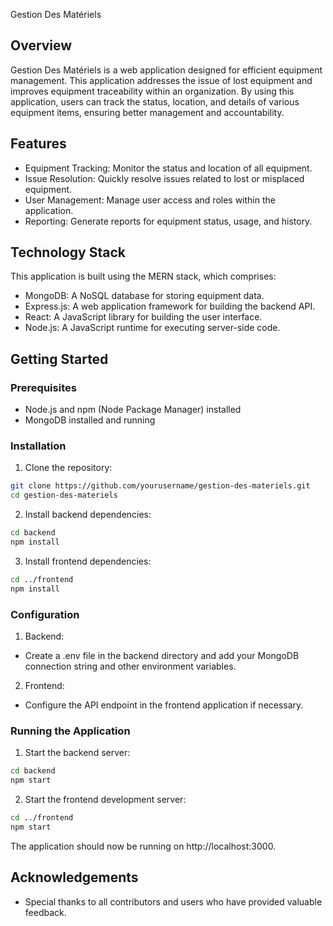 Gestion Des Matériels
## Overview
Gestion Des Matériels is a web application designed for efficient equipment management. This
application addresses the issue of lost equipment and improves equipment traceability within an
organization. By using this application, users can track the status, location, and details of various
equipment items, ensuring better management and accountability.
## Features
- Equipment Tracking: Monitor the status and location of all equipment.
- Issue Resolution: Quickly resolve issues related to lost or misplaced equipment.
- User Management: Manage user access and roles within the application.
- Reporting: Generate reports for equipment status, usage, and history.
## Technology Stack
This application is built using the MERN stack, which comprises:
- MongoDB: A NoSQL database for storing equipment data.
- Express.js: A web application framework for building the backend API.
- React: A JavaScript library for building the user interface.
- Node.js: A JavaScript runtime for executing server-side code.
## Getting Started
### Prerequisites
- Node.js and npm (Node Package Manager) installed
- MongoDB installed and running
### Installation
1. Clone the repository:
 ```bash
 git clone https://github.com/yourusername/gestion-des-materiels.git
 cd gestion-des-materiels
 ```
2. Install backend dependencies:
 ```bash
 cd backend
 npm install
 ```
3. Install frontend dependencies:
 ```bash
 cd ../frontend
 npm install
 ```
### Configuration
1. Backend:
 - Create a .env file in the backend directory and add your MongoDB connection string and other
environment variables.
2. Frontend:
 - Configure the API endpoint in the frontend application if necessary.
### Running the Application
1. Start the backend server:
 ```bash
 cd backend
 npm start
 ```
2. Start the frontend development server:
 ```bash
 cd ../frontend
 npm start
 ```
The application should now be running on http://localhost:3000.
## Acknowledgements
- Special thanks to all contributors and users who have provided valuable feedback.
